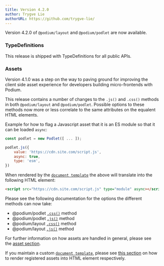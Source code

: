```yaml
---
title: Version 4.2.0
author: Trygve Lie
authorURL: https://github.com/trygve-lie/
---
```


Version 4.2.0 of `@podium/layout` and `@podium/podlet` are now available.

### TypeDefinitions

This release is shipped with TypeDefinitions for all public APIs.

### Assets

Version 4.1.0 was a step on the way to paving ground for improving the client side asset
experience for developers building micro-frontends with Podium.

This release contains a number of changes to the `.js()` and `.css()`
methods in both `@podium/layout` and `@podium/podlet`. Possible options to these
methods now more or less correlate to the same attributes on the
equalent HTML elements.

Example for how to flag a Javascript asset that it is an ES module so that it
can be loaded `async`:

```js
const podlet = new Podlet([ ... ]);

podlet.js({
    value: 'https://cdn.site.com/script.js',
    async: true,
    type: 'esm',
})
```

When rendered by the [`document template`](/docs/next/api/document.md) the above
will translate into the following HTML element:

```html
<script src="https://cdn.site.com/script.js" type="module" async></script>
```

Please see the following documentation for the options the different methods
can now take:

 * @podium/podlet [`.css()`](/docs/next/api/podlet#cssoptions-options) method
 * @podium/podlet [`.js()`](/docs/next/api/podlet#jsoptions-options) method
 * @podium/layout [`.css()`](/docs/next/api/layout#cssoptions-options) method
 * @podium/layout [`.js()`](/docs/next/api/layout#jsoptions-options) method

For further information on how assets are handled in general, please see the
[asset section](/docs/next/api/assets).

If you maintain a custom [`document template`](/docs/next/api/document), please
see [this section](/docs/next/api/document#assets) on how to render registered
assets into HTML element respectively.
